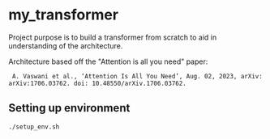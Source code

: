# my_transformer
Project purpose is to build a transformer from scratch to aid in understanding of the architecture.

Architecture based off the "Attention is all you need" paper:

``` A. Vaswani et al., ‘Attention Is All You Need’, Aug. 02, 2023, arXiv: arXiv:1706.03762. doi: 10.48550/arXiv.1706.03762.```

## Setting up environment 
```
./setup_env.sh


```
